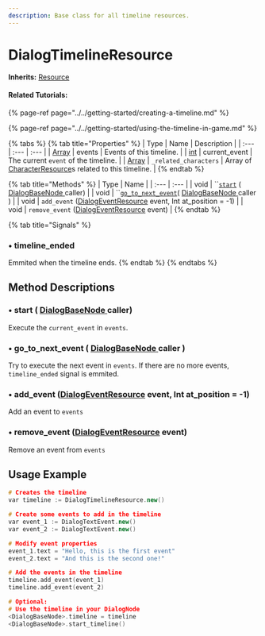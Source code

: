 ```yaml
---
description: Base class for all timeline resources.
---
```


# DialogTimelineResource

**Inherits:** [Resource](https://docs.godotengine.org/es/stable/classes/class_resource.html)

#### Related Tutorials:

{% page-ref page="../../getting-started/creating-a-timeline.md" %}

{% page-ref page="../../getting-started/using-the-timeline-in-game.md" %}

{% tabs %}
{% tab title="Properties" %}
| Type | Name | Description |
| :--- | :--- | :--- |
| [Array](https://docs.godotengine.org/es/stable/classes/class_array.html) | events | Events of this timeline. |
| [int](https://docs.godotengine.org/es/stable/classes/class_int.html) | current\_event | The current `event` of the timeline. |
| [Array](https://docs.godotengine.org/es/stable/classes/class_array.html) | `_related_characters` | Array of [CharacterResource](class_dialog-character-resource.md)s related to this timeline. |
{% endtab %}

{% tab title="Methods" %}
| Type | Name |
| :--- | :--- |
| void | \`\`[`start`](class_dialog-timeline-resource.md#start-dialogbasenode-caller) \( [DialogBaseNode ](../node-class/class_dialog-base-node/)caller\) |
| void | \`\`[`go_to_next_event`](class_dialog-timeline-resource.md#go_to_next_event-dialogbasenode-caller)\( [DialogBaseNode ](../node-class/class_dialog-base-node/)caller \) |
| void | `add_event` \([DialogEventResource](class_dialog-event-resource/) event, Int at\_position = -1\) |
| void | `remove_event` \([DialogEventResource](class_dialog-event-resource/) event\) |
{% endtab %}

{% tab title="Signals" %}
### •  timeline\_ended

Emmited when the timeline ends.
{% endtab %}
{% endtabs %}

## Method Descriptions

### •  start \( [DialogBaseNode ](../node-class/class_dialog-base-node/)caller\)

Execute the `current_event` in `events`.

### •  go\_to\_next\_event \( [DialogBaseNode ](../node-class/class_dialog-base-node/)caller \)

Try to execute the next event in `events`. If there are no more events, `timeline_ended` signal is emmited.

### •  add\_event \([DialogEventResource](class_dialog-event-resource/) event, Int at\_position = -1\)

Add an event to `events`

### •  remove\_event \([DialogEventResource](class_dialog-event-resource/) event\)

Remove an event from `events`

## Usage Example

```cpp
# Creates the timeline
var timeline := DialogTimelineResource.new()

# Create some events to add in the timeline
var event_1 := DialogTextEvent.new()
var event_2 := DialogTextEvent.new()

# Modify event properties
event_1.text = "Hello, this is the first event"
event_2.text = "And this is the second one!"

# Add the events in the timeline
timeline.add_event(event_1)
timeline.add_event(event_2)

# Optional:
# Use the timeline in your DialogNode
<DialogBaseNode>.timeline = timeline
<DialogBaseNode>.start_timeline()

```

